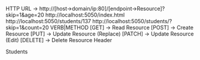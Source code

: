 HTTP
URL -> http://[host->domain/ip:80]/[endpoint->Resource]?skip=1&age=20
http://localhost:5050/index.html
http://localhost:5050/students/137
http://localhost:5050/students/?skip=1&count=20
VERB|METHOD
[GET]    -> Read Resource
[POST]   -> Create Resource
[PUT]    -> Update Resource (Replace)
[PATCH]  -> Update Resource (Edit)
[DELETE] -> Delete Resource
Header

Students